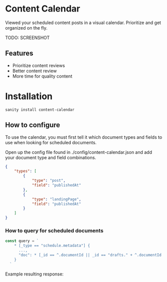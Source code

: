# Content Calendar

Viewed your scheduled content posts in a visual calendar. Prioritize and get organized on the fly.

TODO: SCREENSHOT

## Features

- Prioritize content reviews
- Better content review
- More time for quality content

# Installation

`sanity install content-calendar`

## How to configure

To use the calendar, you must first tell it which document types and fields to use when looking for scheduled documents.

Open up the config file found in ./config/content-calendar.json and add your document type and field combinations.

```json
{
    "types": [
        {
            "type": "post",
            "field": "publishedAt"
        },
        {
            "type": "landingPage",
            "field": "publishedAt"
        }
    ]
}
```

### How to query for scheduled documents

```javascript
const query = `
    * [_type == "schedule.metadata"] {
      ...,
      "doc": * [_id == ^.documentId || _id == "drafts." + ^.documentId ]
    }
  `
```

Example resulting response:

```json

```